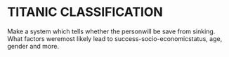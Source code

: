 # TITANIC CLASSIFICATION

Make a system which tells whether the personwill be save from sinking. What factors weremost likely lead to success-socio-economicstatus, age, gender and more.
